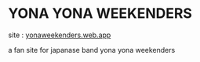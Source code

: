 # YONA YONA WEEKENDERS

site : [yonaweekenders.web.app](https://yonaweekenders.web.app/)

a fan site for japanase band yona yona weekenders

